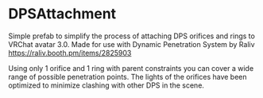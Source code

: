 # DPSAttachment
Simple prefab to simplify the process of attaching DPS orifices and rings to VRChat avatar 3.0.
Made for use with Dynamic Penetration System by Raliv https://raliv.booth.pm/items/2825903

Using only 1 orifice and 1 ring with parent constraints you can cover a wide range of possible penetration points. The lights of the orifices have been optimized to minimize clashing with other DPS in the scene.

